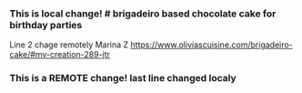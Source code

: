 ### This is local change! # brigadeiro based chocolate cake for birthday parties
Line 2 chage remotely Marina Z
https://www.oliviascuisine.com/brigadeiro-cake/#mv-creation-289-jtr
### This is a REMOTE change! last line changed localy
